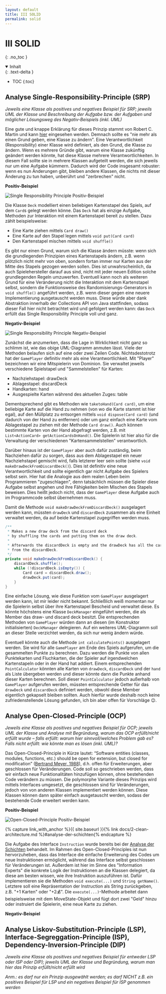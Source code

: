 ```yaml
---
layout: default
title: III SOLID
permalink: solid
---
```


# III SOLID
{: .no_toc }

<details open markdown="block">
  <summary>
    Inhalt
  </summary>
  {: .text-delta }

- TOC
{:toc}

</details>


## Analyse Single-Responsibility-Principle (SRP)
*Jeweils eine Klasse als positives und negatives Beispiel für SRP;  jeweils UML der Klasse und Beschreibung der Aufgabe bzw. der Aufgaben und möglicher Lösungsweg des Negativ-Beispiels (inkl. UML)*

Eine gute und knappe Erklärung für dieses Prinzip stammt von Robert C. Martin und kann [hier](https://web.archive.org/web/20140407020253/http://www.objectmentor.com/resources/articles/srp.pdf) eingesehen werden. Demnach sollte es "nie mehr als einen Grund geben, eine Klasse zu ändern". Eine Verantwortlichkeit (Responsibility) einer Klasse wird definiert, als den Grund, die Klasse zu ändern. Wenn es mehrere Gründe gibt, warum eine Klasse zukünftig geändert werden könnte, hat diese Klasse mehrere Verantwortlichkeiten. In diesem Fall sollte sie in mehrere Klassen aufgeteilt werden, die sich jeweils nur um eine Aufgabe kümmern. Dadurch wird der Code insgesamt robuster: wenn es nun Änderungen gibt, bleiben andere Klassen, die nichts mit dieser Änderung zu tun haben, unberührt und "zerbrechen" nicht.


**Positiv-Beispiel**

![Single Responsibility Principle Positiv-Beispiel](http://www.plantuml.com/plantuml/proxy?cache=no&src=https://raw.githubusercontent.com/splines/dominion-cli/docs/uml/single-responsibility/single-responsibility-positive.puml&fmt=svg)

Die Klasse `Deck` modelliert einen beliebigen Kartenstapel des Spiels, auf dem `Card`s gelegt werden könne. Das `Deck` hat als einzige Aufgabe, Methoden zur Interaktion mit einem Kartenstapel bereit zu stellen. Dazu zählt beispielsweise:

- Eine Karte ziehen mittels `Card draw()`
- Eine Karte auf den Stapel legen mittels `void put(Card card)`
- Den Kartenstapel mischen mittels `void shuffle()`

Es gibt nur einen Grund, warum sich die Klasse ändern müsste: wenn sich die grundlegenden Prinzipien eines Kartenstapels ändern, z.B. wenn plötzlich nicht mehr von oben, sondern fortan immer nur Karten aus der Mitte des Stapels gezogen werden sollen. Dies ist unwahrscheinlich, da auch Spielehersteller darauf aus sind, nicht mit jeder neuen Edition solche grundlegenden Regeln  umzuwerfen. Eventuell kann noch als weiteren Grund für eine Veränderung nicht die Interaktion mit dem Kartenstapel selbst, sondern die Funktionsweise des Randomisierungs-Generators in `void shuffle()` angeführt werden, z.B. wenn dieser gegen eine neuere Implementierung ausgetauscht werden muss. Diese würde aber dank Abstraktion innerhalb der Collections API von Java stattfinden, sodass dieser Fall hier nicht betrachtet wird und gefolgert werden kann: das `Deck` erfüllt das Single Responsibility Principle voll und ganz.


**Negativ-Beispiel**

![Single Responsibility Principle Negativ-Beispiel](http://www.plantuml.com/plantuml/proxy?cache=no&src=https://raw.githubusercontent.com/splines/dominion-cli/docs/uml/single-responsibility/single-responsibility-negative.puml&fmt=svg)

Zunächst die anzumerken, dass die Lage in Wirklichkeit nicht ganz so schlimm ist, wie das obige UML-Diagramm anmuten lässt. Viele der Methoden belaufen sich auf eine oder zwei Zeilen Code. Nichtsdestotrotz hat der `GamePlayer` definitiv mehr als eine Verantwortlichkeit. Mit "Player" bezeichnen wir eine Mitspielerin von Dominion. Sie verwaltet jeweils verschiedene Spielstapel und "Sammelstellen" für Karten:

- Nachziehstapel: drawDeck
- Ablagestapel: discardDeck
- Handkarten: hand
- Ausgespielte Karten während des aktuellen Zuges: table

Dementsprechend gibt es Methoden wie `taketoHand(Card card)`, um eine beliebige Karte auf die Hand zu nehmen (von wo die Karte stammt ist hier egal), auf den Müllplatz zu entsorgen mittels `void dispose(Card card)` (und dadurch von der Hand zu entfernen) oder um ganz einfach eine Karte vom Ablagestapel zu ziehen mit der Methode `Card draw()`. Auch können bestimmte Karten von der Hand abgefragt werden, z.B. mit `List<ActionCard> getActionCardsOnHand()`. Die Spielerin ist hier also für die Verwaltung der verschiedenen "Kartensammelstellen" verantwortlich.

Darüber hinaus ist der `GamePlayer` aber auch dafür zuständig, beim Nachziehen dafür zu sorgen, dass aus dem Ablagestapel ein neuer Nachziehstapel gemischt wird, falls letzterer leer sein sollte (siehe `void makeDrawDeckFromDiscardDeck()`). Dies ist definitiv eine neue Verantwortlichkeit und sollte eigentlich gar nicht Aufgabe des Spielers selbst sein. Hier hat die Analogie aus dem realen Leben beim Programmieren "zugeschlagen", denn tatsächlich müssen die Spieler diese Aufgabe selbst angehen und ihre Fähigkeiten beim Mischen des Stapels beweisen. Dies heißt jedoch nicht, dass der `GamePlayer` diese Aufgabe auch im Programmcode selbst übernehmen muss.

Damit die Methode `void makeDrawDeckFromDiscardDeck()` ausgelagert werden kann, müssten `drawDeck` und `discardDeck` zusammen als eine Einheit verwaltet werden, da auf beide Kartenstapel zugegriffen werden muss.

```java
/**
 * Makes a new draw deck from the discard deck
 * by shuffling the cards and putting them on the draw deck.
 *
 * Afterwards the discardDeck is empty and the drawDeck has all the cards
 * from the discardDeck.
 */
private void makeDrawDeckFromDiscardDeck() {
    discardDeck.shuffle();
    while (!discardDeck.isEmpty()) {
        Card card = discardDeck.draw();
        drawDeck.put(card);
    }
}
```

Eine einfache Lösung, wie diese Funktion vom `GamePlayer` ausgelagert werden kann, ist mir leider nicht bekannt. Schließlich weiß momentan nur die Spielerin selbst über ihre Kartenstapel Bescheid und verwaltet diese. Es könnte höchstens eine Klasse `DeckManager` eingeführt werden, die als Member das draw- und discard deck besitzt. Die entsprechenden Methoden von `GamePlayer` würden dann an diesen (im Konstruktor initialisierten) `DeckManager` delegieren. Auf ein weiteres UML-Diagramm soll an dieser Stelle verzichtet werden, da sich nur wenig ändern würde.

Eventuell könnte auch die Methode `int calculatePoints()` ausgelagert werden. Sie wird für alle `GamePlayer` am Ende des Spiels aufgerufen, um die gesammelten Punkte zu berechnen. Dazu werden die Punkte von allen Punktekarten und Fluchkarten, die der Spieler auf irgendwelchen Kartenstapeln oder in der Hand hat addiert. Einem entsprechenden `PointCalculator` könnten alle Karten von `drawDeck`, `discardDeck` und der `hand` als Liste übergeben werden und dieser könnte dann die Punkte anhand dieser Karten berechnen. Soll dieser `PointCalculator` jedoch außerhalb von `GamePlayer` aufgerufen werden, müssten entsprechende Getter für das `drawDeck` und `discardDeck` definiert werden, obwohl diese Member eigentlich gekapselt bleiben sollten. Auch hierfür wurde deshalb noch keine zufriedenstellende Lösung gefunden, ich bin aber offen für Vorschläge 😉.


## Analyse Open-Closed-Principle (OCP)
*Jeweils eine Klasse als positives und negatives Beispiel für OCP;  jeweils UML der Klasse und Analyse mit Begründung, warum das OCP erfüllt/nicht erfüllt wurde – falls erfüllt: warum hier sinnvoll/welches Problem gab es? Falls nicht erfüllt: wie könnte man es lösen (inkl. UML)?*

Das Open-Closed-Principle in Kürze lautet: “Software entities (classes, modules, functions, etc.) should be open for extension, but closed for modification” ([Bertrand Meyer, 1988](https://en.wikipedia.org/wiki/Object-Oriented_Software_Construction)), d.h. offen für Erweiterungen, aber geschlossen für Veränderungen. Code soll so geschrieben werden, dass wir einfach neue Funktionalitäten hinzufügen können, ohne bestehenden Code verändern zu müssen. Die polymorphe Variante dieses Prinzips wird mittels Interfaces umgesetzt, die geschlossen sind für Veränderungen, jedoch von von anderen Klassen implementiert werden können. Diese Klassen können dann später einfach ausgetauscht werden, sodass der bestehende Code erweitert werden kann.

**Positiv-Beispiel**

![Open-Closed-Principle Positiv-Beispiel](http://www.plantuml.com/plantuml/proxy?cache=no&src=https://raw.githubusercontent.com/splines/dominion-cli/docs/uml/open-closed-principle/open-closed-positive.puml&fmt=svg)

<!-- https://stackoverflow.com/a/69549641 -->
{% capture link_with_anchor %}{{ site.baseurl }}{% link docs/2-clean-architecture.md %}#analyse-der-schichten{% endcapture %}

Die Aufgabe des Interface `Instruction` wurde bereits bei der [Analyse der Schichten]({{link_with_anchor}}) behandelt. Im Rahmen des Open-Closed-Principles ist nun hervorzuheben, dass das Interface die einfache Erweiterung des Codes um neue Instruktionen ermöglicht, während das Interface selbst geschlossen für Veränderungen ist. Außerdem ist hier im Sinne des "Information Experts" die konkrete Logik der Instruktionen an die Klassen delegiert, da diese am besten wissen, wie ihre Instruktion auszuführen ist. Dafür implementieren sie die Methoden `void execute(...)` und `String getName()`. Letztere soll eine Repräsentation der Instruction als String zurückgeben, z.B. "+1 Karten" oder "+2💰". Die `execute(...)`-Methode arbeitet dann beispielsweise mit dem MoveState-Objekt und fügt dort zwei "Geld" hinzu oder instruiert die Spielerin, eine neue Karte zu ziehen.



**Negativ-Beispiel**


## Analyse Liskov-Substitution-Principle (LSP), Interface-Segreggation-Principle (ISP), Dependency-Inversion-Principle (DIP)
*Jeweils eine Klasse als positives und negatives Beispiel für entweder LSP oder ISP oder DIP);  jeweils UML der Klasse und Begründung, warum man hier das Prinzip erfüllt/nicht erfüllt wird*

*Anm.: es darf nur ein Prinzip ausgewählt werden; es darf NICHT z.B. ein positives Beispiel für LSP und ein negatives Beispiel für ISP genommen werden*



